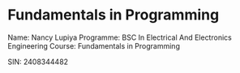 # Fundamentals in Programming

Name: Nancy Lupiya
Programme: BSC In Electrical And Electronics Engineering
Course: Fundamentals in Programming 

SIN: 2408344482

